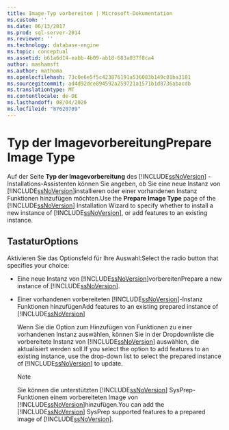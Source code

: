 ```yaml
---
title: Image-Typ vorbereiten | Microsoft-Dokumentation
ms.custom: ''
ms.date: 06/13/2017
ms.prod: sql-server-2014
ms.reviewer: ''
ms.technology: database-engine
ms.topic: conceptual
ms.assetid: b61a6d14-eabb-4b09-ab18-683a037f8ca4
author: mashamsft
ms.author: mathoma
ms.openlocfilehash: 73c0e6e5f5c423876191a536083b149c01ba3181
ms.sourcegitcommit: ad4d92dce894592a259721a1571b1d8736abacdb
ms.translationtype: MT
ms.contentlocale: de-DE
ms.lasthandoff: 08/04/2020
ms.locfileid: "87620709"
---
```

# <a name="prepare-image-type"></a><span data-ttu-id="bd179-102">Typ der Imagevorbereitung</span><span class="sxs-lookup"><span data-stu-id="bd179-102">Prepare Image Type</span></span>
  <span data-ttu-id="bd179-103">Auf der Seite **Typ der Imagevorbereitung** des [!INCLUDE[ssNoVersion](../../includes/ssnoversion-md.md)] -Installations-Assistenten können Sie angeben, ob Sie eine neue Instanz von [!INCLUDE[ssNoVersion](../../includes/ssnoversion-md.md)]installieren oder einer vorhandenen Instanz Funktionen hinzufügen möchten.</span><span class="sxs-lookup"><span data-stu-id="bd179-103">Use the **Prepare Image Type** page of the [!INCLUDE[ssNoVersion](../../includes/ssnoversion-md.md)] Installation Wizard to specify whether to install a new instance of [!INCLUDE[ssNoVersion](../../includes/ssnoversion-md.md)], or add features to an existing instance.</span></span>  
  
## <a name="options"></a><span data-ttu-id="bd179-104">Tastatur</span><span class="sxs-lookup"><span data-stu-id="bd179-104">Options</span></span>  
 <span data-ttu-id="bd179-105">Aktivieren Sie das Optionsfeld für Ihre Auswahl:</span><span class="sxs-lookup"><span data-stu-id="bd179-105">Select the radio button that specifies your choice:</span></span>  
  
-   <span data-ttu-id="bd179-106">Eine neue Instanz von [!INCLUDE[ssNoVersion](../../includes/ssnoversion-md.md)]vorbereiten</span><span class="sxs-lookup"><span data-stu-id="bd179-106">Prepare a new instance of [!INCLUDE[ssNoVersion](../../includes/ssnoversion-md.md)].</span></span>  
  
-   <span data-ttu-id="bd179-107">Einer vorhandenen vorbereiteten [!INCLUDE[ssNoVersion](../../includes/ssnoversion-md.md)]-Instanz Funktionen hinzufügen</span><span class="sxs-lookup"><span data-stu-id="bd179-107">Add features to an existing prepared instance of [!INCLUDE[ssNoVersion](../../includes/ssnoversion-md.md)]</span></span>  
  
     <span data-ttu-id="bd179-108">Wenn Sie die Option zum Hinzufügen von Funktionen zu einer vorhandenen Instanz auswählen, können Sie in der Dropdownliste die vorbereitete Instanz von [!INCLUDE[ssNoVersion](../../includes/ssnoversion-md.md)] auswählen, die aktualisiert werden soll.</span><span class="sxs-lookup"><span data-stu-id="bd179-108">If you select the option to add features to an existing instance, use the drop-down list to select the prepared instance of [!INCLUDE[ssNoVersion](../../includes/ssnoversion-md.md)] to update.</span></span>  
  
    > [!NOTE]  
    >  <span data-ttu-id="bd179-109">Sie können die unterstützten [!INCLUDE[ssNoVersion](../../includes/ssnoversion-md.md)] SysPrep-Funktionen einem vorbereiteten Image von [!INCLUDE[ssNoVersion](../../includes/ssnoversion-md.md)]hinzufügen.</span><span class="sxs-lookup"><span data-stu-id="bd179-109">You can add the [!INCLUDE[ssNoVersion](../../includes/ssnoversion-md.md)] SysPrep supported features to a prepared image of [!INCLUDE[ssNoVersion](../../includes/ssnoversion-md.md)].</span></span>  
  
  
